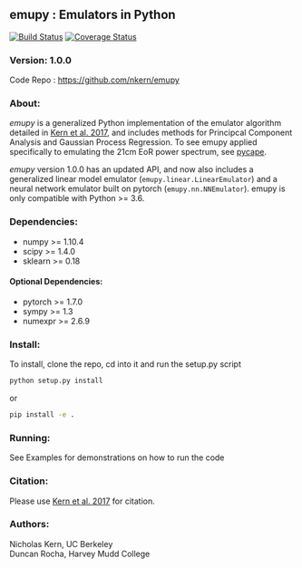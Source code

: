 ## emupy : Emulators in Python
[![Build Status](https://travis-ci.org/nkern/emupy.svg?branch=master)](https://travis-ci.org/nkern/emupy)
[![Coverage Status](https://coveralls.io/repos/github/nkern/emupy/badge.svg?branch=master)](https://coveralls.io/github/nkern/emupy?branch=master)

### Version: 1.0.0
Code Repo : https://github.com/nkern/emupy

### About:
*emupy* is a generalized Python implementation of the emulator algorithm detailed in [Kern et al. 2017](https://arxiv.org/abs/1705.04688),
and includes methods for Principcal Component Analysis and Gaussian Process Regression. To see emupy applied specifically to emulating the 21cm EoR power spectrum, see [pycape](https://github.com/nkern/pycape).

*emupy* version 1.0.0 has an updated API, and now also includes a generalized linear model emulator (`emupy.linear.LinearEmulator`) and a neural network emulator built on pytorch (`emupy.nn.NNEmulator`).
emupy is only compatible with Python >= 3.6.


### Dependencies:
- numpy >= 1.10.4
- scipy >= 1.4.0
- sklearn >= 0.18

#### Optional Dependencies:
- pytorch >= 1.7.0
- sympy >= 1.3
- numexpr >= 2.6.9

### Install:
To install, clone the repo, cd into it and run the setup.py script
```bash
python setup.py install
```
or
```bash
pip install -e .
```

### Running:
See Examples for demonstrations on how to run the code

### Citation:
Please use [Kern et al. 2017](https://arxiv.org/abs/1705.04688) for citation.

### Authors:
Nicholas Kern, UC Berkeley
<br>
Duncan Rocha, Harvey Mudd College
